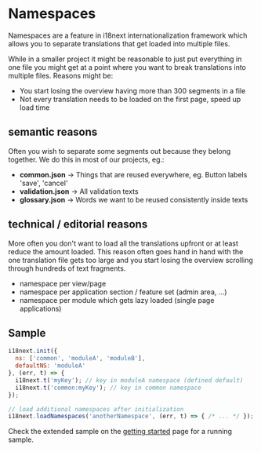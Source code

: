 # Namespaces

Namespaces are a feature in i18next internationalization framework which allows you to separate translations that get loaded into multiple files.

While in a smaller project it might be reasonable to just put everything in one file you might get at a point where you want to break translations into multiple files. Reasons might be:

* You start losing the overview having more than 300 segments in a file
* Not every translation needs to be loaded on the first page, speed up load time

## semantic reasons

Often you wish to separate some segments out because they belong together. We do this in most of our projects, eg.:

* **common.json** -&gt; Things that are reused everywhere, eg. Button labels 'save', 'cancel'
* **validation.json** -&gt; All validation texts
* **glossary.json** -&gt; Words we want to be reused consistently inside texts

## technical / editorial reasons

More often you don't want to load all the translations upfront or at least reduce the amount loaded. This reason often goes hand in hand with the one translation file gets too large and you start losing the overview scrolling through hundreds of text fragments.

* namespace per view/page
* namespace per application section / feature set \(admin area, ...\)
* namespace per module which gets lazy loaded \(single page applications\)

## Sample

```javascript
i18next.init({
  ns: ['common', 'moduleA', 'moduleB'],
  defaultNS: 'moduleA'
}, (err, t) => {
  i18next.t('myKey'); // key in moduleA namespace (defined default)
  i18next.t('common:myKey'); // key in common namespace
});

// load additional namespaces after initialization
i18next.loadNamespaces('anotherNamespace', (err, t) => { /* ... */ });
```

Check the extended sample on the [getting started](../overview/getting-started.md) page for a running sample.

